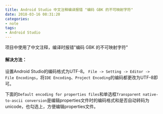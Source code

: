 ```yaml
---
title: Android Studio 中文注释编译报错 "编码 GBK 的不可映射字符"
date: 2018-03-16 08:31:20 
categories: 
- note
tags: 
- Android Studio
---
```


项目中使用了中文注释，编译时报错"编码 GBK 的不可映射字符"

#### 解决方法：
设置Android Studio的编码格式为UTF-8。
`File -> Setting -> Editor -> File Encodings`，将`IDE Encoding`、`Project Encoding`的编码都更改为UTF-8即可。

下面的`Default encoding for properties files`和单选框`Transparent native-to-ascii conversion`是编辑properties文件时的编码格式和是否自动转码为unicode，也勾选上，方便编辑properties文件。
